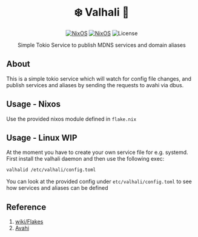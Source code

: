 <div align=center>

# ❄️ Valhali 🦀

[![NixOS](https://img.shields.io/badge/Made_for-Rust-orange.svg?logo=rust&style=for-the-badge)](https://www.rust-lang.org/) [![NixOS](https://img.shields.io/badge/Flakes-Nix-informational.svg?logo=nixos&style=for-the-badge)](https://nixos.org) ![License](https://img.shields.io/github/license/mordragt/nix-templates?style=for-the-badge)

Simple Tokio Service to publish MDNS services and domain aliases

</div>

## About

This is a simple tokio service which will watch for config file changes,
and publish services and aliases by sending the requests to avahi via dbus.

## Usage - Nixos

Use the provided nixos module defined in `flake.nix`

## Usage - Linux WIP

At the moment you have to create your own service file for e.g. systemd.
First install the valhali daemon and then use the following exec:

```bash
valhalid /etc/valhali/config.toml
```

You can look at the provided config under `etc/valhali/config.toml` to see how services and aliases can be defined


## Reference

1. [wiki/Flakes](https://nixos.wiki/wiki/Flakes)
2. [Avahi](https://avahi.org/)